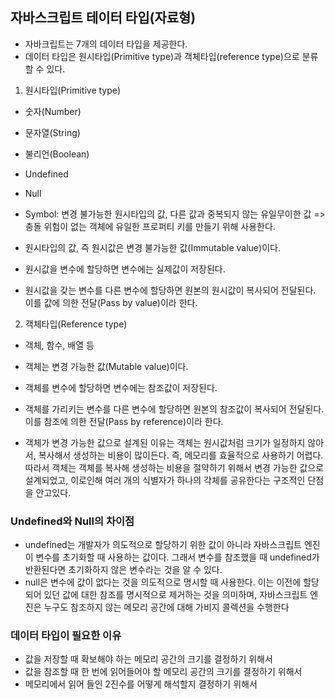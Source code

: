 ## 자바스크립트 테이터 타입(자료형)
- 자바크립트는 7개의 데이터 타입을 제공한다.
- 데이터 타입은 원시타입(Primitive type)과 객체타입(reference type)으로 분류할 수 있다.

1. 원시타입(Primitive type)
- 숫자(Number)
- 문자열(String)
- 불리언(Boolean)
- Undefined
- Null
- Symbol: 변경 불가능한 원시타입의 값, 다른 값과 중복되지 않는 유일무이한 값 => 충돌 위험이 없는 객체에 유일한 프로퍼티 키를 만들기 위해 사용한다.

- 원시타입의 값, 즉 원시값은 변경 불가능한 값(Immutable value)이다.
- 원시값을 변수에 할당하면 변수에는 실제값이 저장된다.
- 원시값을 갖는 변수를 다른 변수에 할당하면 원본의 원시값이 복사되어 전달된다. 이를 값에 의한 전달(Pass by value)이라 한다.

2. 객체타입(Reference type)
- 객체, 함수, 배열 등

- 객체는 변경 가능한 값(Mutable value)이다.
- 객체를 변수에 할당하면 변수에는 참조값이 저장된다.
- 객체를 가리키는 변수를 다른 변수에 할당하면 원본의 참조값이 복사되어 전달된다. 이를 참조에 의한 전달(Pass by reference)이라 한다.

- 객체가 변경 가능한 값으로 설계된 이유는 객체는 원시값처럼 크기가 일정하지 않아서, 복사해서 생성하는 비용이 많이든다. 즉, 메모리를 효율적으로 사용하기 어렵다. 따라서 객체는 객체를 복사해 생성하는 비용을 절약하기 위해서 변경 가능한 값으로 설계되었고, 이로인해 여러 개의 식별자가 하나의 갹체를 공유한다는 구조적인 단점을 안고있다.

### Undefined와 Null의 차이점
- undefined는 개발자가 의도적으로 할당하기 위한 값이 아니라 자바스크립트 엔진이 변수를 초기화할 때 사용하는 값이다. 그래서 변수를 참조했을 때 undefined가 반환된다면 초기화하지 않은 변수라는 것을 알 수 있다.
- null은 변수에 값이 없다는 것을 의도적으로 명시할 때 사용한다. 이는 이전에 할당되어 있던 값에 대한 참조를 명시적으로 제거하는 것을 의미하며, 자바스크립트 엔진은 누구도 참조하지 않는 메모리 공간에 대해 가비지 콜렉션을 수행한다

### 데이터 타입이 필요한 이유
- 값을 저장할 때 확보해야 하는 메모리 공간의 크기를 결정하기 위해서
- 값을 참조할 때 한 번에 읽어들어야 할 메모리 공간의 크기를 결정하기 위해서
- 메모리에서 읽어 들인 2진수를 어떻게 해석할지 결정하기 위해서

